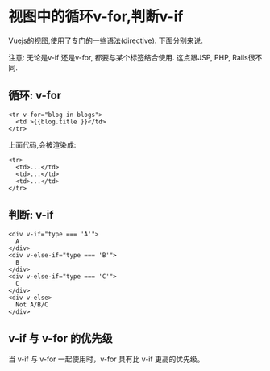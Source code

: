 # 视图中的循环v-for,判断v-if

Vuejs的视图,使用了专门的一些语法(directive). 下面分别来说.

注意: 无论是v-if 还是v-for, 都要与某个标签结合使用. 这点跟JSP, PHP, Rails很不同.

## 循环: v-for

```
<tr v-for="blog in blogs">
  <td >{{blog.title }}</td>
</tr>
```

上面代码,会被渲染成:

```
<tr>
  <td>...</td>
  <td>...</td>
  <td>...</td>
</tr>
```

## 判断: v-if


```
<div v-if="type === 'A'">
  A
</div>
<div v-else-if="type === 'B'">
  B
</div>
<div v-else-if="type === 'C'">
  C
</div>
<div v-else>
  Not A/B/C
</div>
```

## v-if 与 v-for 的优先级

当 v-if 与 v-for 一起使用时，v-for 具有比 v-if 更高的优先级。
